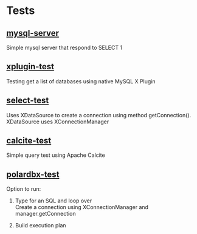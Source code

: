 # Tests

## [mysql-server](./mysql-server)

Simple mysql server that respond to SELECT 1

## [xplugin-test](./xplugin-test)

Testing get a  list of databases using native MySQL X Plugin

## [select-test](./select-test)

Uses XDataSource to create a connection using method getConnection().
XDataSource uses XConnectionManager

## [calcite-test](./calcite-test)

Simple query test using Apache Calcite

## [polardbx-test](./polardbx-test)

Option to run:

1) Type for an SQL and loop over  
Create a connection using XConnectionManager and manager.getConnection

2) Build execution plan